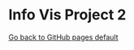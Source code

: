 
# Info Vis Project 2
[Go back to GitHub pages default](/GitHubPagesInfo.md) 




<script src="processing.js"></script>
<canvas data-processing-sources="EthanBrodeur_a3.pde Line.pde ToolTip.pde DimensionButton.pde FlipButton.pde" width="800" height="800"></canvas>

